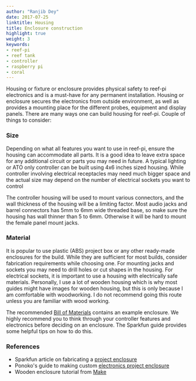 ```yaml
---
author: "Ranjib Dey"
date: 2017-07-25
linktitle: Housing
title: Enclosure construction
highlight: true
weight: 3
keywords:
- reef-pi
- reef tank
- controller
- raspberry pi
- coral
---
```


Housing or fixture or enclosure provides physical safety to reef-pi electronics and is a must-have for any permanent installation. Housing or enclosure secures the electronics from outside environment, as well as provides a mounting place for the different probes, equipment and display panels. There are many ways one can build housing for reef-pi. Couple of things to consider:

### Size

Depending on what all features you want to use in reef-pi, ensure the housing can accommodate all parts. It is a good idea to leave extra space for any additional circuit or parts you may need in future. A typical lighting or ATO only controller can be built using 4x6 inches sized housing. While controller involving electrical receptacles may need much bigger space and the actual size may depend on the number of electrical sockets you want to control

The controller housing will be used to mount various connectors, and the wall thickness of the housing will be a limiting factor. Most audio jacks and barrel connectors has 5mm to 6mm wide threaded base, so make sure the housing has wall thinner than 5 to 6mm. Otherwise it will be hard to mount the female panel mount jacks.


### Material

It is popular to use plastic (ABS) project box or any other ready-made enclosures for the build. While they are sufficient for most builds, consider fabrication requirements while choosing one. For mounting jacks and sockets you may need to drill holes or cut shapes in the housing. For electrical sockets, it is important to use a housing with electrically safe materials. Personally, I use a lot of wooden housing which is why most guides might have images for wooden housing, but this is only because I am comfortable with woodworking. I do not recommend going this route unless you are familiar with wood working.


The recommended [Bill of Materials](/general-guides/bom) contains an example enclosure. We highly recommend you to think through your controller features and electronics before deciding on an enclosure. The Sparkfun guide provides some helpful tips on how to do this.


### References

- Sparkfun article on fabricating a [project enclosure](https://www.sparkfun.com/tutorials/38)
- Ponoko's guide to making custom [electronics project enclosure](https://www.ponoko.com/blog/how-to-make/making-enclosures-for-electronics-with-ponoko/)
- Wooden enclosure tutorial from [Make](https://www.youtube.com/watch?v=-vgvXat6GBU)

